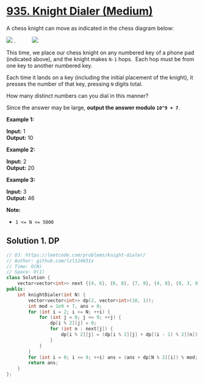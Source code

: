 # [935. Knight Dialer (Medium)](https://leetcode.com/problems/knight-dialer/)

A chess knight can move as indicated in the chess diagram below:

![](https://assets.leetcode.com/uploads/2018/10/12/knight.png) .           ![](https://assets.leetcode.com/uploads/2018/10/30/keypad.png)

This time, we place our chess knight on any numbered key of a phone pad (indicated above), and the knight makes `N-1` hops.  Each hop must be from one key to another numbered key.

Each time it lands on a key (including the initial placement of the knight), it presses the number of that key, pressing `N` digits total.

How many distinct numbers can you dial in this manner?

Since the answer may be large, **output the answer modulo `10^9 + 7`**.

**Example 1:**

**Input:** 1  
**Output:** 10

**Example 2:**

**Input:** 2  
**Output:** 20

**Example 3:**

**Input:** 3  
**Output:** 46

**Note:**

*   `1 <= N <= 5000`

## Solution 1. DP

```cpp
// OJ: https://leetcode.com/problems/knight-dialer/
// Author: github.com/lzl124631x
// Time: O(N)
// Space: O(1)
class Solution {
    vector<vector<int>> next {{4, 6}, {6, 8}, {7, 9}, {4, 8}, {0, 3, 9}, {}, {0, 1, 7}, {2, 6}, {1, 3}, {2, 4}};
public:
    int knightDialer(int N) {
        vector<vector<int>> dp(2, vector<int>(10, 1));
        int mod = 1e9 + 7, ans = 0;
        for (int i = 2; i <= N; ++i) {
            for (int j = 0; j <= 9; ++j) {
                dp[i % 2][j] = 0;
                for (int n : next[j]) {
                    dp[i % 2][j] = (dp[i % 2][j] + dp[(i - 1) % 2][n]) % mod;
                }
            }
        }
        for (int i = 0; i <= 9; ++i) ans = (ans + dp[N % 2][i]) % mod;
        return ans;
    }
};
```
